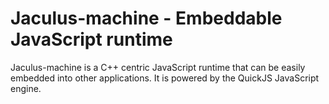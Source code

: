 # Jaculus-machine - Embeddable JavaScript runtime

Jaculus-machine is a C++ centric JavaScript runtime that can be easily embedded into other applications. It is powered by the QuickJS JavaScript engine.
